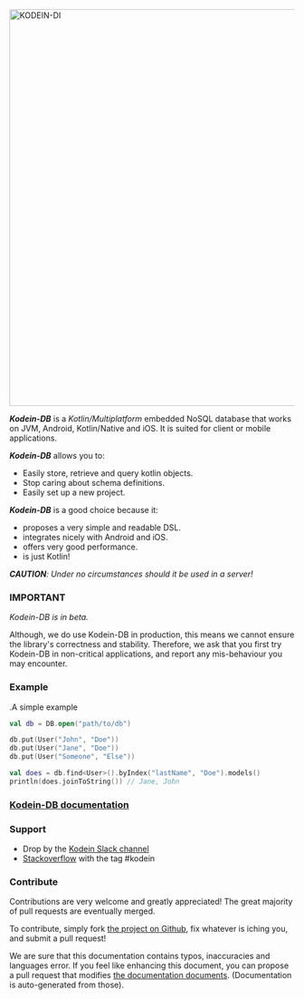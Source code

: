 <img alt="KODEIN-DI" src="https://raw.githubusercontent.com/Kodein-Framework/Kodein-DB/master/doc/modules/ROOT/images/kodein-db-logo.svg" width="700">

**_Kodein-DB_** is a _Kotlin/Multiplatform_ embedded NoSQL database that works on JVM, Android, Kotlin/Native and iOS.
It is suited for client or mobile applications.

**_Kodein-DB_** allows you to:
- Easily store, retrieve and query kotlin objects.
- Stop caring about schema definitions.
- Easily set up a new project.

**_Kodein-DB_** is a good choice because it:
- proposes a very simple and readable DSL.
- integrates nicely with Android and iOS.
- offers very good performance.
- is just Kotlin!

_**CAUTION**: Under no circumstances should it be used in a server!_

### IMPORTANT
*Kodein-DB is in beta.*

Although, we do use Kodein-DB in production, this means we cannot ensure the library's correctness and stability.
Therefore, we ask that you first try Kodein-DB in non-critical applications, and report any mis-behaviour you may encounter.

### Example

.A simple example
```kotlin
val db = DB.open("path/to/db")

db.put(User("John", "Doe"))
db.put(User("Jane", "Doe"))
db.put(User("Someone", "Else"))

val does = db.find<User>().byIndex("lastName", "Doe").models()
println(does.joinToString()) // Jane, John
```

### [Kodein-DB documentation](https://docs.kodein.org/kodein-db)


### Support

- Drop by the [Kodein Slack channel](https://kotlinlang.slack.com/messages/kodein/)
- [Stackoverflow](https://stackoverflow.com/questions/tagged/kodein) with the tag #kodein

### Contribute

Contributions are very welcome and greatly appreciated! The great majority of pull requests are eventually merged.

To contribute, simply fork [the project on Github](https://github.com/Kodein-Framework/Kodein-DB), fix whatever is iching you, and submit a pull request!

We are sure that this documentation contains typos, inaccuracies and languages error.
If you feel like enhancing this document, you can propose a pull request that modifies [the documentation documents](https://github.com/Kodein-Framework/Kodein-DB/tree/master/doc).
(Documentation is auto-generated from those).
